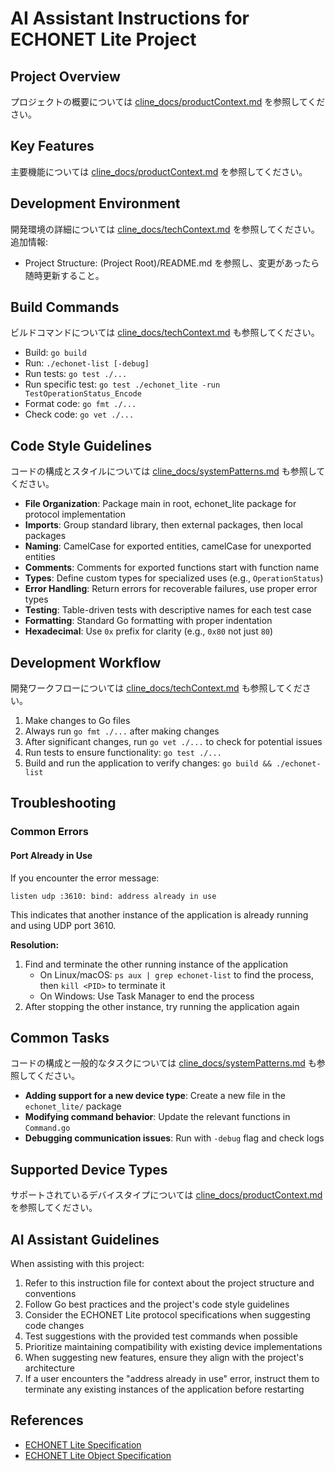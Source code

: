 
# AI Assistant Instructions for ECHONET Lite Project

## Project Overview
プロジェクトの概要については [cline_docs/productContext.md](../../cline_docs/productContext.md) を参照してください。

## Key Features
主要機能については [cline_docs/productContext.md](../../cline_docs/productContext.md) を参照してください。

## Development Environment
開発環境の詳細については [cline_docs/techContext.md](../../cline_docs/techContext.md) を参照してください。
追加情報:
- Project Structure: (Project Root)/README.md を参照し、変更があったら随時更新すること。

## Build Commands
ビルドコマンドについては [cline_docs/techContext.md](../../cline_docs/techContext.md) も参照してください。
- Build: `go build`
- Run: `./echonet-list [-debug]`
- Run tests: `go test ./...`
- Run specific test: `go test ./echonet_lite -run TestOperationStatus_Encode`
- Format code: `go fmt ./...`
- Check code: `go vet ./...`

## Code Style Guidelines
コードの構成とスタイルについては [cline_docs/systemPatterns.md](../../cline_docs/systemPatterns.md) も参照してください。
- **File Organization**: Package main in root, echonet_lite package for protocol implementation
- **Imports**: Group standard library, then external packages, then local packages
- **Naming**: CamelCase for exported entities, camelCase for unexported entities
- **Comments**: Comments for exported functions start with function name
- **Types**: Define custom types for specialized uses (e.g., `OperationStatus`)
- **Error Handling**: Return errors for recoverable failures, use proper error types
- **Testing**: Table-driven tests with descriptive names for each test case
- **Formatting**: Standard Go formatting with proper indentation
- **Hexadecimal**: Use `0x` prefix for clarity (e.g., `0x80` not just `80`)

## Development Workflow
開発ワークフローについては [cline_docs/techContext.md](../../cline_docs/techContext.md) も参照してください。
1. Make changes to Go files
2. Always run `go fmt ./...` after making changes
3. After significant changes, run `go vet ./...` to check for potential issues
4. Run tests to ensure functionality: `go test ./...`
5. Build and run the application to verify changes: `go build && ./echonet-list`

## Troubleshooting

### Common Errors

#### Port Already in Use
If you encounter the error message:
```
listen udp :3610: bind: address already in use
```
This indicates that another instance of the application is already running and using UDP port 3610. 

**Resolution:**
1. Find and terminate the other running instance of the application
   - On Linux/macOS: `ps aux | grep echonet-list` to find the process, then `kill <PID>` to terminate it
   - On Windows: Use Task Manager to end the process
2. After stopping the other instance, try running the application again

## Common Tasks
コードの構成と一般的なタスクについては [cline_docs/systemPatterns.md](../../cline_docs/systemPatterns.md) も参照してください。
- **Adding support for a new device type**: Create a new file in the `echonet_lite/` package
- **Modifying command behavior**: Update the relevant functions in `Command.go`
- **Debugging communication issues**: Run with `-debug` flag and check logs

## Supported Device Types
サポートされているデバイスタイプについては [cline_docs/productContext.md](../../cline_docs/productContext.md) を参照してください。

## AI Assistant Guidelines
When assisting with this project:
1. Refer to this instruction file for context about the project structure and conventions
2. Follow Go best practices and the project's code style guidelines
3. Consider the ECHONET Lite protocol specifications when suggesting code changes
4. Test suggestions with the provided test commands when possible
5. Prioritize maintaining compatibility with existing device implementations
6. When suggesting new features, ensure they align with the project's architecture
7. If a user encounters the "address already in use" error, instruct them to terminate any existing instances of the application before restarting

## References
- [ECHONET Lite Specification](https://echonet.jp/spec_v114_lite/)
- [ECHONET Lite Object Specification](https://echonet.jp/spec_object_rr2/)
